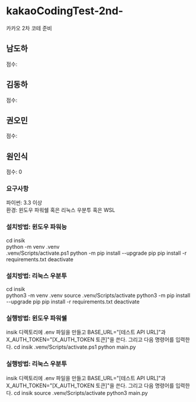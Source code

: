 # kakaoCodingTest-2nd-

카카오 2차 코테 준비

## 남도하

점수:

## 김동하

점수:

## 권오민

점수:

## 원인식

점수: 0

### 요구사항

파이썬: 3.3 이상  
환경: 윈도우 파워쉘 혹은 리눅스 우분투 혹은 WSL

### 설치방법: 윈도우 파워능

  cd insik  
  python -m venv .venv  
  .venv/Scripts/activate.ps1
  python -m pip install --upgrade pip
  pip install -r requirements.txt
  deactivate

### 설치방법: 리눅스 우분투

cd insik  
 python3 -m venv .venv
source .venv/Scripts/activate
python3 -m pip install --upgrade pip
pip install -r requirements.txt
deactivate

### 실행방법: 윈도우 파워쉘

insik 디렉토리에 .env 파일을 만들고 BASE_URL="[테스트 API URL]"과 X_AUTH_TOKEN="[X_AUTH_TOKEN 토큰]"을 쓴다. 그리고 다음 명령어를 입력한다.
cd insik
.venv/Scripts/activate.ps1
python main.py

### 실행방법: 리눅스 우분투

insik 디렉토리에 .env 파일을 만들고 BASE_URL="[테스트 API URL]"과 X_AUTH_TOKEN="[X_AUTH_TOKEN 토큰]"을 쓴다. 그리고 다음 명령어를 입력한다.
cd insik
source .venv/Scripts/activate
python3 main.py
